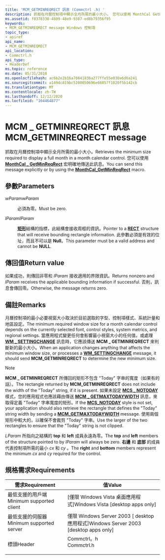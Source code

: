```yaml
---
title: 'MCM_GETMINREQRECT 訊息 (Commctrl .h) '
description: 抓取在月曆控制項中顯示全月所需的最小大小。 您可以使用 MonthCal GetMinReqRect 宏明確地傳送此訊息 \_ 。
ms.assetid: f0378338-4809-48e9-9387-ed8b79356f95
keywords:
- MCM_GETMINREQRECT message Windows 控制項
topic_type:
- apiref
api_name:
- MCM_GETMINREQRECT
api_location:
- Commctrl.h
api_type:
- HeaderDef
ms.topic: reference
ms.date: 05/31/2018
ms.openlocfilehash: ac6b2e2b16a70841836a277ffe55e030a6d6a241
ms.sourcegitcommit: a1494c819bc5200050696e66057f1020f5b142cb
ms.translationtype: MT
ms.contentlocale: zh-TW
ms.lasthandoff: 12/12/2020
ms.locfileid: "104464877"
---
```

# <a name="mcm_getminreqrect-message"></a><span data-ttu-id="0b03a-105">MCM \_ GETMINREQRECT 訊息</span><span class="sxs-lookup"><span data-stu-id="0b03a-105">MCM\_GETMINREQRECT message</span></span>

<span data-ttu-id="0b03a-106">抓取在月曆控制項中顯示全月所需的最小大小。</span><span class="sxs-lookup"><span data-stu-id="0b03a-106">Retrieves the minimum size required to display a full month in a month calendar control.</span></span> <span data-ttu-id="0b03a-107">您可以使用 [**MonthCal \_ GetMinReqRect**](/windows/desktop/api/Commctrl/nf-commctrl-monthcal_getminreqrect) 宏明確地傳送此訊息。</span><span class="sxs-lookup"><span data-stu-id="0b03a-107">You can send this message explicitly or by using the [**MonthCal\_GetMinReqRect**](/windows/desktop/api/Commctrl/nf-commctrl-monthcal_getminreqrect) macro.</span></span>

## <a name="parameters"></a><span data-ttu-id="0b03a-108">參數</span><span class="sxs-lookup"><span data-stu-id="0b03a-108">Parameters</span></span>

<dl> <dt>

<span data-ttu-id="0b03a-109">*wParam*</span><span class="sxs-lookup"><span data-stu-id="0b03a-109">*wParam*</span></span> 
</dt> <dd><span data-ttu-id="0b03a-110">必須為零。</span><span class="sxs-lookup"><span data-stu-id="0b03a-110">Must be zero.</span></span></dd> <dt>

<span data-ttu-id="0b03a-111">*lParam*</span><span class="sxs-lookup"><span data-stu-id="0b03a-111">*lParam*</span></span> 
</dt> <dd>

<span data-ttu-id="0b03a-112">[**矩形**](/previous-versions//dd162897(v=vs.85))結構的指標，此結構會接收周框的資訊。</span><span class="sxs-lookup"><span data-stu-id="0b03a-112">Pointer to a [**RECT**](/previous-versions//dd162897(v=vs.85)) structure that will receive bounding rectangle information.</span></span> <span data-ttu-id="0b03a-113">此參數必須是有效的位址，而且不可以是 **Null**。</span><span class="sxs-lookup"><span data-stu-id="0b03a-113">This parameter must be a valid address and cannot be **NULL**.</span></span>

</dd> </dl>

## <a name="return-value"></a><span data-ttu-id="0b03a-114">傳回值</span><span class="sxs-lookup"><span data-stu-id="0b03a-114">Return value</span></span>

<span data-ttu-id="0b03a-115">如果成功，則傳回非零和 *lParam* 接收適用的界限資訊。</span><span class="sxs-lookup"><span data-stu-id="0b03a-115">Returns nonzero and *lParam* receives the applicable bounding information if successful.</span></span> <span data-ttu-id="0b03a-116">否則，訊息會傳回零。</span><span class="sxs-lookup"><span data-stu-id="0b03a-116">Otherwise, the message returns zero.</span></span>

## <a name="remarks"></a><span data-ttu-id="0b03a-117">備註</span><span class="sxs-lookup"><span data-stu-id="0b03a-117">Remarks</span></span>

<span data-ttu-id="0b03a-118">月曆控制項的最小必要視窗大小取決於目前選取的字型、控制項樣式、系統計量和地區設定。</span><span class="sxs-lookup"><span data-stu-id="0b03a-118">The minimum required window size for a month calendar control depends on the currently selected font, control styles, system metrics, and regional settings.</span></span> <span data-ttu-id="0b03a-119">當應用程式變更任何會影響最小視窗大小的任何值，或處理 [**WM \_ SETTINGCHANGE**](/windows/desktop/winmsg/wm-settingchange) 訊息時，它應該傳送 **MCM \_ GETMINREQRECT** 來判斷新的最小大小。</span><span class="sxs-lookup"><span data-stu-id="0b03a-119">When an application changes anything that affects the minimum window size, or processes a [**WM\_SETTINGCHANGE**](/windows/desktop/winmsg/wm-settingchange) message, it should send **MCM\_GETMINREQRECT** to determine the new minimum size.</span></span>

> [!Note]  
> <span data-ttu-id="0b03a-120">**MCM \_ GETMINREQRECT** 所傳回的矩形不包含 "Today" 字串的寬度（如果有的話）。</span><span class="sxs-lookup"><span data-stu-id="0b03a-120">The rectangle returned by **MCM\_GETMINREQRECT** does not include the width of the "Today" string, if it is present.</span></span> <span data-ttu-id="0b03a-121">如果未設定 [**MCS \_ NOTODAY**](month-calendar-control-styles.md) 樣式，您的應用程式也應該藉由傳送 [**MCM \_ GETMAXTODAYWIDTH**](mcm-getmaxtodaywidth.md) 訊息，來取得定義 "Today" 字串寬度的矩形。</span><span class="sxs-lookup"><span data-stu-id="0b03a-121">If the [**MCS\_NOTODAY**](month-calendar-control-styles.md) style is not set, your application should also retrieve the rectangle that defines the "Today" string width by sending a [**MCM\_GETMAXTODAYWIDTH**](mcm-getmaxtodaywidth.md) message.</span></span> <span data-ttu-id="0b03a-122">使用兩個矩形中較大的，以確保不會裁剪 "Today" 字串。</span><span class="sxs-lookup"><span data-stu-id="0b03a-122">Use the larger of the two rectangles to ensure that the "Today" string is not clipped.</span></span>

 

<span data-ttu-id="0b03a-123">*LParam* 所指向之結構的 **top** 和 **left** 成員永遠為零。</span><span class="sxs-lookup"><span data-stu-id="0b03a-123">The **top** and **left** members of the structure pointed to by *lParam* will always be zero.</span></span> <span data-ttu-id="0b03a-124">**右邊** 和 **底部** 的成員代表控制項所需的最小 *cx* 和 *cy* 。</span><span class="sxs-lookup"><span data-stu-id="0b03a-124">The **right** and **bottom** members represent the minimum *cx* and *cy* required for the control.</span></span>

## <a name="requirements"></a><span data-ttu-id="0b03a-125">規格需求</span><span class="sxs-lookup"><span data-stu-id="0b03a-125">Requirements</span></span>



| <span data-ttu-id="0b03a-126">需求</span><span class="sxs-lookup"><span data-stu-id="0b03a-126">Requirement</span></span> | <span data-ttu-id="0b03a-127">值</span><span class="sxs-lookup"><span data-stu-id="0b03a-127">Value</span></span> |
|-------------------------------------|---------------------------------------------------------------------------------------|
| <span data-ttu-id="0b03a-128">最低支援的用戶端</span><span class="sxs-lookup"><span data-stu-id="0b03a-128">Minimum supported client</span></span><br/> | <span data-ttu-id="0b03a-129">\[僅限 Windows Vista 桌面應用程式\]</span><span class="sxs-lookup"><span data-stu-id="0b03a-129">Windows Vista \[desktop apps only\]</span></span><br/>                                        |
| <span data-ttu-id="0b03a-130">最低支援的伺服器</span><span class="sxs-lookup"><span data-stu-id="0b03a-130">Minimum supported server</span></span><br/> | <span data-ttu-id="0b03a-131">僅限 Windows Server 2003 \[ desktop 應用程式\]</span><span class="sxs-lookup"><span data-stu-id="0b03a-131">Windows Server 2003 \[desktop apps only\]</span></span><br/>                                  |
| <span data-ttu-id="0b03a-132">標頭</span><span class="sxs-lookup"><span data-stu-id="0b03a-132">Header</span></span><br/>                   | <dl> <span data-ttu-id="0b03a-133"><dt>Commctrl。h</dt></span><span class="sxs-lookup"><span data-stu-id="0b03a-133"><dt>Commctrl.h</dt></span></span> </dl> |



 

